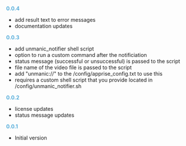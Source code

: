 
**<span style="color:#56adda">0.0.4</span>**
- add result text to error messages
- documentation updates

**<span style="color:#56adda">0.0.3</span>**
- add unmanic_notifier shell script
- option to run a custom command after the notificiation
- status message (successful or unsuccessful) is passed to the script
- file name of the video file is passed to the script
- add "unmanic://" to the /config/apprise_config.txt to use this
- requires a custom shell script that you provide located in /config/unmanic_notifier.sh

**<span style="color:#56adda">0.0.2</span>**
- license updates
- status message updates

**<span style="color:#56adda">0.0.1</span>**
- Initial version
